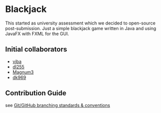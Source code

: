 # Blackjack

This started as university assessment which we decided to open-source post-submission. Just a simple blackjack game written in Java and using JavaFX with FXML for the GUI.

## Initial collaborators

* [vjba](https://github.com/vjba)
* [dl255](https://github.com/dl255)
* [Magnum3](https://github.com/Magnum3)
* [dk969](https://github.com/dk969)

## Contribution Guide
see [Git/GitHub branching standards & conventions](https://gist.github.com/digitaljhelms/4287848)
